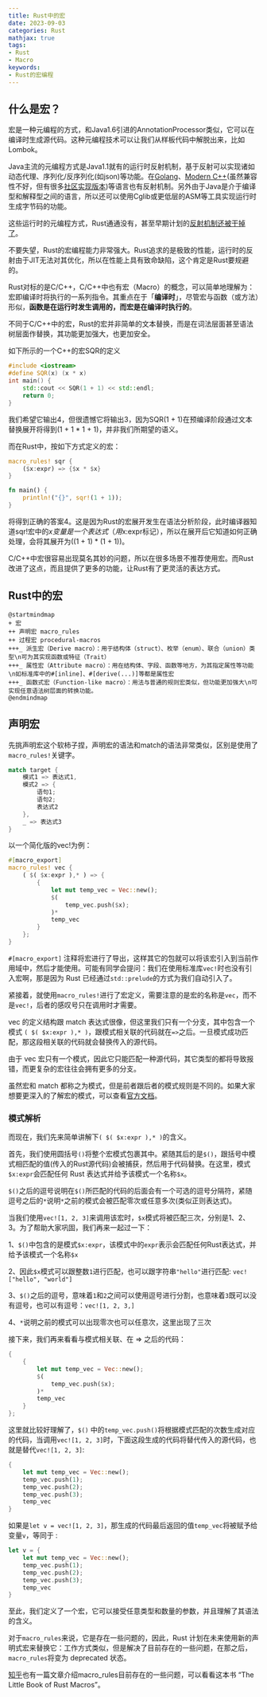 ```yaml
---
title: Rust中的宏
date: 2023-09-03
categories: Rust
mathjax: true
tags: 
- Rust
- Macro
keywords:
- Rust的宏编程
---
```


## 什么是宏？

宏是一种元编程的方式，和Java1.6引进的AnnotationProcessor类似，它可以在编译时生成源代码。这种元编程技术可以让我们从样板代码中解脱出来，比如Lombok。

Java主流的元编程方式是Java1.1就有的运行时反射机制，基于反射可以实现诸如动态代理、序列化/反序列化(如json)等功能。在[Golang](https://golang.google.cn/blog/laws-of-reflection)、[Modern C++](https://en.cppreference.com/w/cpp/experimental/reflect)(虽然兼容性不好，但有很多[社区实现版本](https://github.com/fffaraz/awesome-cpp?tab=readme-ov-file#reflection))等语言也有反射机制。另外由于Java是介于编译型和解释型之间的语言，所以还可以使用Cglib或更低层的ASM等工具实现运行时生成字节码的功能。

这些运行时的元编程方式，Rust通通没有，甚至早期计划的[反射机制还被干掉了](https://github.com/rust-lang/rfcs/pull/379)。

不要失望，Rust的宏编程能力非常强大。Rust追求的是极致的性能，运行时的反射由于JIT无法对其优化，所以在性能上具有致命缺陷，这个肯定是Rust要规避的。

Rust对标的是C/C++，C/C++中也有宏（Macro）的概念，可以简单地理解为：宏即编译时将执行的一系列指令。其重点在于「**编译时**」，尽管宏与函数（或方法）形似，**函数是在运行时发生调用的，而宏是在编译时执行的**。

不同于C/C++中的宏，Rust的宏并非简单的文本替换，而是在词法层面甚至语法树层面作替换，其功能更加强大，也更加安全。

如下所示的一个C++的宏SQR的定义

```cpp
#include <iostream>
#define SQR(x) (x * x)
int main() {
    std::cout << SQR(1 + 1) << std::endl;
    return 0;
}
```

我们希望它输出4，但很遗憾它将输出3，因为SQR(1 + 1)在预编译阶段通过文本替换展开将得到(1 + 1 * 1 + 1)，并非我们所期望的语义。

而在Rust中，按如下方式定义的宏：

```rust
macro_rules! sqr {
    ($x:expr) => {$x * $x}
}

fn main() {
    println!("{}", sqr!(1 + 1));
}
```

将得到正确的答案4。这是因为Rust的宏展开发生在语法分析阶段，此时编译器知道sqr!宏中的$x变量是一个表达式（用$x:expr标记），所以在展开后它知道如何正确处理，会将其展开为((1 + 1) * (1 + 1))。

C/C++中宏很容易出现莫名其妙的问题，所以在很多场景不推荐使用宏。而Rust改进了这点，而且提供了更多的功能，让Rust有了更灵活的表达方式。

## Rust中的宏

```plantuml
@startmindmap
+ 宏
++ 声明宏 macro_rules
++ 过程宏 procedural-macros
+++_ 派生宏（Derive macro）：用于结构体（struct）、枚举（enum）、联合（union）类型\n可为其实现函数或特征（Trait）
+++_ 属性宏（Attribute macro）：用在结构体、字段、函数等地方，为其指定属性等功能\n如标准库中的#[inline]、#[derive(...)]等都是属性宏
+++_ 函数式宏（Function-like macro）：用法与普通的规则宏类似，但功能更加强大\n可实现任意语法树层面的转换功能。
@endmindmap
```

## 声明宏

先挑声明宏这个软柿子捏，声明宏的语法和match的语法非常类似，区别是使用了`macro_rules!`关键字。

```rust
match target {
    模式1 => 表达式1,
    模式2 => {
        语句1;
        语句2;
        表达式2
    },
    _ => 表达式3
}
```

以一个简化版的vec!为例：
```rust
#[macro_export]
macro_rules! vec {
    ( $( $x:expr ),* ) => {
        {
            let mut temp_vec = Vec::new();
            $(
                temp_vec.push($x);
            )*
            temp_vec
        }
    };
}
```

`#[macro_export]` 注释将宏进行了导出，这样其它的包就可以将该宏引入到当前作用域中，然后才能使用。可能有同学会提问：我们在使用标准库`vec!`时也没有引入宏啊，那是因为 Rust 已经通过`std::prelude`的方式为我们自动引入了。

紧接着，就使用`macro_rules!`进行了宏定义，需要注意的是宏的名称是`vec`，而不是`vec!`，后者的感叹号只在调用时才需要。

vec 的定义结构跟 match 表达式很像，但这里我们只有一个分支，其中包含一个模式 `( $( $x:expr ),* )`，跟模式相关联的代码就在`=>`之后。一旦模式成功匹配，那这段相关联的代码就会替换传入的源代码。

由于 vec 宏只有一个模式，因此它只能匹配一种源代码，其它类型的都将导致报错，而更复杂的宏往往会拥有更多的分支。

虽然宏和 match 都称之为模式，但是前者跟后者的模式规则是不同的。如果大家想要更深入的了解宏的模式，可以查看[官方文档](https://doc.rust-lang.org/reference/macros-by-example.html)。

### 模式解析

而现在，我们先来简单讲解下`( $( $x:expr ),* )`的含义。

首先，我们使用圆括号`()`将整个宏模式包裹其中。紧随其后的是`$()`，跟括号中模式相匹配的值(传入的Rust源代码)会被捕获，然后用于代码替换。在这里，模式`$x:expr`会匹配任何 Rust 表达式并给予该模式一个名称`$x`。

`$()`之后的逗号说明在`$()`所匹配的代码的后面会有一个可选的逗号分隔符，紧随逗号之后的`*`说明`*`之前的模式会被匹配零次或任意多次(类似正则表达式)。

当我们使用`vec![1, 2, 3]`来调用该宏时，`$x`模式将被匹配三次，分别是1、2、3。为了帮助大家巩固，我们再来一起过一下：

1、`$()`中包含的是模式`$x:expr`，该模式中的`expr`表示会匹配任何Rust表达式，并给予该模式一个名称`$x`

2、因此`$x`模式可以跟整数`1`进行匹配，也可以跟字符串`"hello"`进行匹配: `vec!["hello", "world"]`

3、`$()`之后的逗号，意味着`1`和`2`之间可以使用逗号进行分割，也意味着`3`既可以没有逗号，也可以有逗号：`vec![1, 2, 3,]`

4、`*`说明之前的模式可以出现零次也可以任意次，这里出现了三次

接下来，我们再来看看与模式相关联、在 => 之后的代码：

```rust
{
    {
        let mut temp_vec = Vec::new();
        $(
            temp_vec.push($x);
        )*
        temp_vec
    }
};
```

这里就比较好理解了，`$()` 中的`temp_vec.push()`将根据模式匹配的次数生成对应的代码，当调用`vec![1, 2, 3]`时，下面这段生成的代码将替代传入的源代码，也就是替代`vec![1, 2, 3]`:

```rust
{
    let mut temp_vec = Vec::new();
    temp_vec.push(1);
    temp_vec.push(2);
    temp_vec.push(3);
    temp_vec
}
```
如果是`let v = vec![1, 2, 3]`，那生成的代码最后返回的值`temp_vec`将被赋予给变量`v`，等同于 :

```rust
let v = {
    let mut temp_vec = Vec::new();
    temp_vec.push(1);
    temp_vec.push(2);
    temp_vec.push(3);
    temp_vec
}
```

至此，我们定义了一个宏，它可以接受任意类型和数量的参数，并且理解了其语法的含义。

对于`macro_rules`来说，它是存在一些问题的，因此，Rust 计划在未来使用新的声明式宏来替换它：工作方式类似，但是解决了目前存在的一些问题，在那之后，`macro_rules`将变为 deprecated 状态。

[知乎](https://zhuanlan.zhihu.com/p/494952481)也有一篇文章介绍macro_rules目前存在的一些问题，可以看看这本书 “The Little Book of Rust Macros”。


